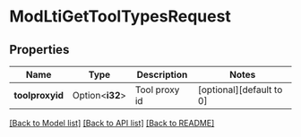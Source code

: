# ModLtiGetToolTypesRequest

## Properties

Name | Type | Description | Notes
------------ | ------------- | ------------- | -------------
**toolproxyid** | Option<**i32**> | Tool proxy id | [optional][default to 0]

[[Back to Model list]](../README.md#documentation-for-models) [[Back to API list]](../README.md#documentation-for-api-endpoints) [[Back to README]](../README.md)


